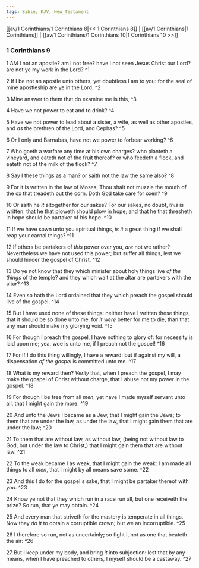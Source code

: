 ```yaml
---
tags: Bible, KJV, New_Testament
---
```


[[av/1 Corinthians/1 Corinthians 8|<< 1 Corinthians 8]] | [[av/1 Corinthians|1 Corinthians]] | [[av/1 Corinthians/1 Corinthians 10|1 Corinthians 10 >>]]

### 1 Corinthians 9

1 AM I not an apostle? am I not free? have I not seen Jesus Christ our Lord? are not ye my work in the Lord? ^1

2 If I be not an apostle unto others, yet doubtless I am to you: for the seal of mine apostleship are ye in the Lord. ^2

3 Mine answer to them that do examine me is this, ^3

4 Have we not power to eat and to drink? ^4

5 Have we not power to lead about a sister, a wife, as well as other apostles, and _as_ the brethren of the Lord, and Cephas? ^5

6 Or I only and Barnabas, have not we power to forbear working? ^6

7 Who goeth a warfare any time at his own charges? who planteth a vineyard, and eateth not of the fruit thereof? or who feedeth a flock, and eateth not of the milk of the flock? ^7

8 Say I these things as a man? or saith not the law the same also? ^8

9 For it is written in the law of Moses, Thou shalt not muzzle the mouth of the ox that treadeth out the corn. Doth God take care for oxen? ^9

10 Or saith he _it_ altogether for our sakes? For our sakes, no doubt, _this_ is written: that he that ploweth should plow in hope; and that he that thresheth in hope should be partaker of his hope. ^10

11 If we have sown unto you spiritual things, _is_ _it_ a great thing if we shall reap your carnal things? ^11

12 If others be partakers of _this_ power over you, _are_ not we rather? Nevertheless we have not used this power; but suffer all things, lest we should hinder the gospel of Christ. ^12

13 Do ye not know that they which minister about holy things live _of_ _the_ _things_ of the temple? and they which wait at the altar are partakers with the altar? ^13

14 Even so hath the Lord ordained that they which preach the gospel should live of the gospel. ^14

15 But I have used none of these things: neither have I written these things, that it should be so done unto me: for _it_ _were_ better for me to die, than that any man should make my glorying void. ^15

16 For though I preach the gospel, I have nothing to glory of: for necessity is laid upon me; yea, woe is unto me, if I preach not the gospel! ^16

17 For if I do this thing willingly, I have a reward: but if against my will, a dispensation _of_ _the_ _gospel_ is committed unto me. ^17

18 What is my reward then? _Verily_ that, when I preach the gospel, I may make the gospel of Christ without charge, that I abuse not my power in the gospel. ^18

19 For though I be free from all _men_, yet have I made myself servant unto all, that I might gain the more. ^19

20 And unto the Jews I became as a Jew, that I might gain the Jews; to them that are under the law, as under the law, that I might gain them that are under the law; ^20

21 To them that are without law, as without law, (being not without law to God, but under the law to Christ,) that I might gain them that are without law. ^21

22 To the weak became I as weak, that I might gain the weak: I am made all things to all _men_, that I might by all means save some. ^22

23 And this I do for the gospel's sake, that I might be partaker thereof with _you_. ^23

24 Know ye not that they which run in a race run all, but one receiveth the prize? So run, that ye may obtain. ^24

25 And every man that striveth for the mastery is temperate in all things. Now they _do_ _it_ to obtain a corruptible crown; but we an incorruptible. ^25

26 I therefore so run, not as uncertainly; so fight I, not as one that beateth the air: ^26

27 But I keep under my body, and bring _it_ into subjection: lest that by any means, when I have preached to others, I myself should be a castaway. ^27
